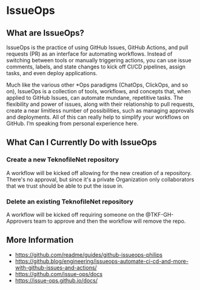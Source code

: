 # IssueOps


## What are IssueOps?
IssueOps is the practice of using GitHub Issues, GitHub Actions, and pull requests (PR) as an interface for automating workflows. Instead of switching between tools or manually triggering actions, you can use issue comments, labels, and state changes to kick off CI/CD pipelines, assign tasks, and even deploy applications.

Much like the various other *Ops paradigms (ChatOps, ClickOps, and so on), IssueOps is a collection of tools, workflows, and concepts that, when applied to GitHub Issues, can automate mundane, repetitive tasks. The flexibility and power of issues, along with their relationship to pull requests, create a near limitless number of possibilities, such as managing approvals and deployments. All of this can really help to simplify your workflows on GitHub. I’m speaking from personal experience here.

## What Can I Currently Do with IssueOps

### Create a new TeknofileNet repository

A workflow will be kicked off allowing for the new creation of a repository. There's no approval, but since it's a private Organization only collaborators that we trust should be able to put the issue in.

### Delete an existing TeknofileNet repository

A workflow will be kicked off requiring someone on the @TKF-GH-Approvers team to approve and then the workflow will remove the repo.

## More Information
- https://github.com/readme/guides/github-issueops-philips
- https://github.blog/engineering/issueops-automate-ci-cd-and-more-with-github-issues-and-actions/
- https://github.com/issue-ops/docs
- https://issue-ops.github.io/docs/
